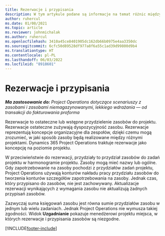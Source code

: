 ```yaml
---
title: Rezerwacje i przypisania
description: W tym artykule podane są informacje na temat różnic między rezerwacjami zasobów a przypisaniami zasobów.
author: ruhercul
ms.date: 01/08/2021
ms.topic: article
ms.reviewer: johnmichalak
ms.author: ruhercul
ms.openlocfilehash: 3410a45ce8401905dc162db66b0975e4aa3350dc
ms.sourcegitcommit: 6cfc50d89528df977a8f6a55c1ad39d99800d9b4
ms.translationtype: HT
ms.contentlocale: pl-PL
ms.lasthandoff: 06/03/2022
ms.locfileid: "8918601"
---
```

# <a name="bookings-vs-assignments"></a>Rezerwacje i przypisania

_**Ma zastosowanie do:** Project Operations dotyczące scenariuszy z zasobami i zasobami niemagazynowanymi, lekkiego wdrażania — od transakcji do fakturowania proforma_

Rezerwacje to ostateczne lub wstępne przydzielenie zasobów do projektu. Rezerwacje ostateczne zużywają dyspozycyjność zasobu. Rezerwacje reprezentują koncepcje organizacyjne dla zespołów, dzięki czemu mogą zrozumieć, w jaki sposób zasoby będą realizowane między różnymi projektami. Dynamics 365 Project Operations traktuje rezerwacje jako koncepcję na poziomie projektu. 

W przeciwieństwie do rezerwacji, przydziały to przydział zasobów do zadań projektu w harmonogramie projektu. Zasoby mogą mieć nazwy lub ogólne.  Gdy zapotrzebowanie na zasoby pochodzi z przydziałów zadań projektu, Project Operations używają konturów nakładu pracy przydziału zasobów do tworzenia konturów szczegółów zapotrzebowania na zasoby. Jednak czas, który przypisano do zasobów, nie jest zachowywany. Aktualizacje rezerwacji wynikających z wymagania zasobu nie aktualizują żadnych przypisań zasobów.

Zazwyczaj suma księgowań zasobu jest równa sumie przydziałów zasobu w jednym lub wielu zadaniach. Jednak Project Operations nie wymusza takiej zgodności. Widok **Uzgadnianie** pokazuje menedżerowi projektu miejsca, w których rezerwacje i przypisania zasobów są niezgodne.




[!INCLUDE[footer-include](../includes/footer-banner.md)]